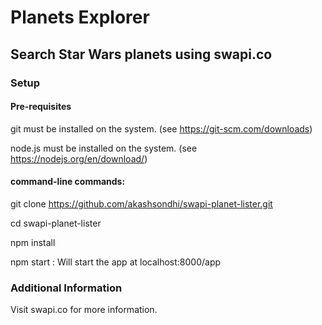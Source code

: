 # Planets Explorer

## Search Star Wars planets using swapi.co

### Setup

#### Pre-requisites

git must be installed on the system. (see https://git-scm.com/downloads)

node.js must be installed on the system. (see https://nodejs.org/en/download/)

#### command-line commands:

git clone https://github.com/akashsondhi/swapi-planet-lister.git

cd swapi-planet-lister

npm install

npm start : Will start the app at localhost:8000/app

### Additional Information

Visit swapi.co for more information.
